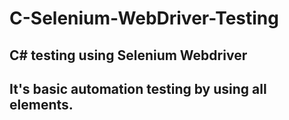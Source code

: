 # C-Selenium-WebDriver-Testing
## C# testing using Selenium Webdriver
## It's basic automation testing by using all elements. 

